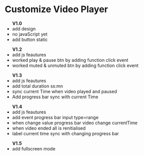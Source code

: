 <h1>Customize Video Player </h1>

<ul>
    <b>V1.0</b>
    <li>add design</li>
    <li>no javaScript yet </li>
    <li>add button static </li>
</ul>

<ul>
    <b>V1.2</b>
    <li>add js feautures</li>
    <li>worked play & pause btn by adding function click event</li>
    <li>worked muted & unmuted btn by adding function click event</li>
</ul>

<ul>
    <b>V1.3</b>
    <li>add js feautures</li>
    <li>add total duration ss:mn</li>
    <li>sync current Time when video played and paused</li>
    <li>Add progress bar sync with current Time</li>
</ul>

<ul>
    <b>V1.4</b>
    <li>add js feautures</li>
    <li>add event progress bar input type=range</li>
    <li>when change value progress bar video change currentTime</li>
    <li>when video ended all is renitialised</li>
    <li>label current time sync with changing progress bar</li>
</ul>

<ul>
    <b>V1.5</b>
    <li>add fullscreen mode</li>
</ul>



